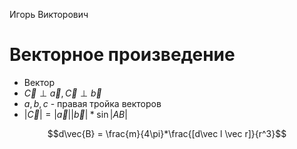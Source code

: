 Игорь Викторович

# Векторное произведение

- Вектор
- $\vec{C} \perp \vec{a}, \vec{C} \perp \vec{b}$
- $a,b,c$ - правая тройка векторов
- $|\vec{C}| = |\vec{a}||\vec{b}|*\sin|AB|$

$$d\vec{B} = \frac{m}{4\pi}*\frac{[d\vec l \vec r]}{r^3}$$
 